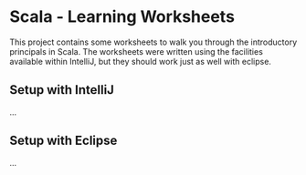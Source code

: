 # Scala - Learning Worksheets

This project contains some worksheets to walk you through the introductory
principals in Scala. The worksheets were written using the facilities available
within IntelliJ, but they should work just as well with eclipse.

## Setup with IntelliJ

...

## Setup with Eclipse

...
